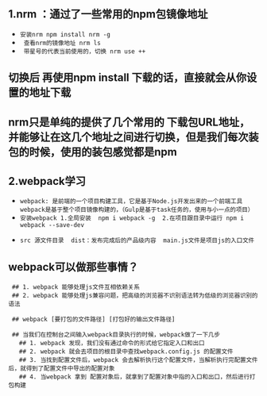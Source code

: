 ## 1.nrm ：通过了一些常用的npm包镜像地址
  + `安装nrm npm install nrm -g `
  + ` 查看nrm的镜像地址 nrm ls`
  + ` 带星号的代表当前使用的，切换 nrm use ++`
   ## 切换后 再使用npm install 下载的话，直接就会从你设置的地址下载
   ## nrm只是单纯的提供了几个常用的 下载包URL地址，并能够让在这几个地址之间进行切换，但是我们每次装包的时候，使用的装包感觉都是npm

## 2.webpack学习
   + `webpack: 是前端的一个项目构建工具，它是基于Node.js开发出来的一个前端工具  webpack是基于整个项目镜像构建的，（Gulp是基于task任务的，使用与小一点的项目）`
   + `安装webpack 1.全局安装  npm i webpack -g  2.在项目跟目录中运行 npm i webpack --save-dev`
   - `src 源文件目录  dist：发布完成后的产品级内容  main.js文件是项目js的入口文件`

   ## webpack可以做那些事情？  
     ## 1. webpack 能够处理js文件互相依赖关系
     ## 2. webpack 能够处理js兼容问题，把高级的浏览器不识别语法转为低级的浏览器识别的语法

     ## webpack [要打包的文件路径] [打包好的输出文件路径]

     ## 当我们在控制台之间输入webpack目录执行的时候，webpack做了一下几步
       ## 1. webpack 发现，我们没有通过命令的形式给它指定入口和出口
       ## 2. webpack 就会去项目的根目录中查找webpack.config.js 的配置文件
       ## 3. 当找到配置文件后，webpack 会去解析执行这个配置文件，当解析执行完配置文件后，就得到了配置文件中导出的配置对象
       ## 4. 当webpack 拿到 配置对象后，就拿到了配置对象中指的入口和出口，然后进行打包构建
